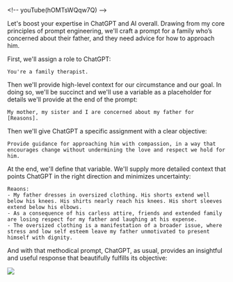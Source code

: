 
\<!-- youTube(hOMTsWQqw7Q) --\>

Let's boost your expertise in ChatGPT and AI overall. Drawing from my core principles of prompt engineering, we'll craft a prompt for a family who’s concerned about their father, and they need advice for how to approach him. 

First, we'll assign a role to ChatGPT:

`You're a family therapist.`

Then we'll provide high-level context for our circumstance and our goal. In doing so, we'll be succinct and we'll use a variable as a placeholder for details we'll provide at the end of the prompt:

`My mother, my sister and I are concerned about my father for [Reasons].`

Then we'll give ChatGPT a specific assignment with a clear objective:

`Provide guidance for approaching him with compassion, in a way that encourages change without undermining the love and respect we hold for him.
`

At the end, we'll define that variable. We'll supply more detailed context that points ChatGPT in the right direction and minimizes uncertainty:

```
Reaons:
- My father dresses in oversized clothing. His shorts extend well below his knees. His shirts nearly reach his knees. His short sleeves extend below his elbows. 
- As a consequence of his carless attire, friends and extended family are losing respect for my father and laughing at his expense. 
- The oversized clothing is a manifestation of a broader issue, where stress and low self esteem leave my father unmotivated to present himself with dignity.
```

And with that methodical prompt, ChatGPT, as usual, provides an insightful and useful response that beautifully fulfills its objective:

![](https://assets.thestreamline.ai/insights/prompts_family-therapist/chatgpt-prompt-and-response_family-therapist.png)

